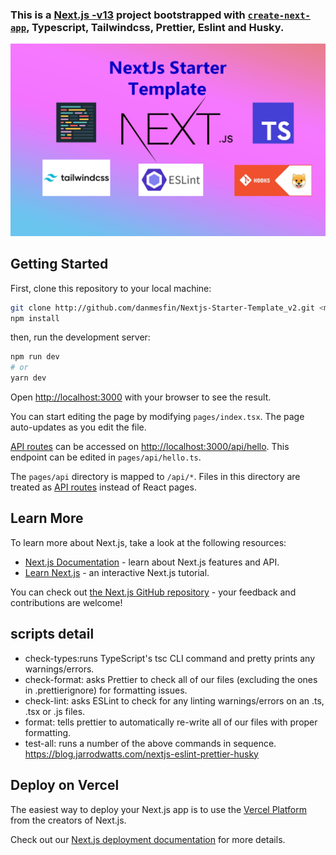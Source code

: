 ### This is a [Next.js -v13](https://nextjs.org/) project bootstrapped with [`create-next-app`](https://github.com/vercel/next.js/tree/canary/packages/create-next-app), Typescript, Tailwindcss, Prettier, Eslint and Husky.

![banner](/public/banner.jpg?raw=true)

## Getting Started

First, clone this repository to your local machine:

```bash
git clone http://github.com/danmesfin/Nextjs-Starter-Template_v2.git <my-project-name>
npm install
```

then, run the development server:

```bash
npm run dev
# or
yarn dev
```

Open [http://localhost:3000](http://localhost:3000) with your browser to see the result.

You can start editing the page by modifying `pages/index.tsx`. The page auto-updates as you edit the file.

[API routes](https://nextjs.org/docs/api-routes/introduction) can be accessed on [http://localhost:3000/api/hello](http://localhost:3000/api/hello). This endpoint can be edited in `pages/api/hello.ts`.

The `pages/api` directory is mapped to `/api/*`. Files in this directory are treated as [API routes](https://nextjs.org/docs/api-routes/introduction) instead of React pages.

## Learn More

To learn more about Next.js, take a look at the following resources:

- [Next.js Documentation](https://nextjs.org/docs) - learn about Next.js features and API.
- [Learn Next.js](https://nextjs.org/learn) - an interactive Next.js tutorial.

You can check out [the Next.js GitHub repository](https://github.com/vercel/next.js/) - your feedback and contributions are welcome!

## scripts detail

- check-types:runs TypeScript's tsc CLI command and pretty prints any warnings/errors.
- check-format: asks Prettier to check all of our files (excluding the ones in .prettierignore) for formatting issues.
- check-lint: asks ESLint to check for any linting warnings/errors on an .ts, .tsx or .js files.
- format: tells prettier to automatically re-write all of our files with proper formatting.
- test-all: runs a number of the above commands in sequence. https://blog.jarrodwatts.com/nextjs-eslint-prettier-husky

## Deploy on Vercel

The easiest way to deploy your Next.js app is to use the [Vercel Platform](https://vercel.com/new?utm_medium=default-template&filter=next.js&utm_source=create-next-app&utm_campaign=create-next-app-readme) from the creators of Next.js.

Check out our [Next.js deployment documentation](https://nextjs.org/docs/deployment) for more details.
